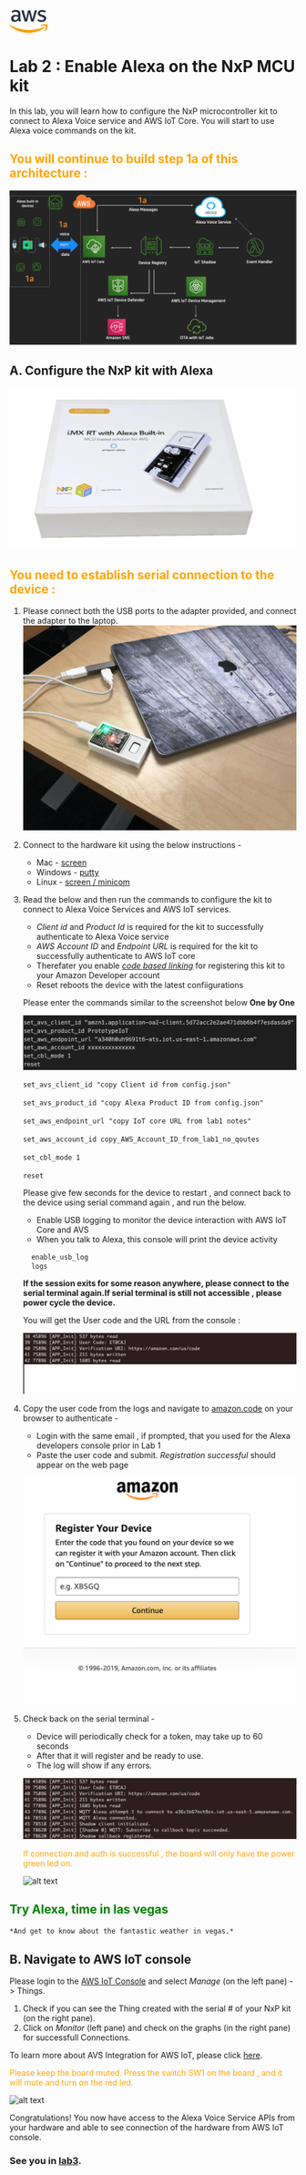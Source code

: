 ![alt text](../images/aws_logo.png)

# Lab 2 : Enable Alexa on the NxP MCU kit

In this lab, you will learn how to configure the NxP microcontroller kit to connect to Alexa Voice service and AWS IoT Core. You will start to use Alexa voice commands on the kit. 

## <span style="color:orange"> You will continue to build step 1a of this architecture :</span>
![alt text](../images/arch-1a.png)

## A.  Configure the NxP kit with Alexa
![alt text](../images/nxp-kit.png)

## <span style="color:orange"> You need to establish serial connection to the device : </span>

1. Please connect both the USB ports to the adapter provided, and connect the adapter to the laptop. 
    ![alt text](../images/laptop.jpg) 


2. Connect to the hardware kit using the below instructions - 
    -   Mac -  [screen](./serial.md)
    -   Windows - [putty](./serial.md)
    -   Linux -  [screen / minicom](./serial.md)


2. Read the below and then run the commands to configure the kit to connect to Alexa Voice Services and AWS IoT services. 
    
    - *Client id* and *Product Id* is required for the kit to successfully authenticate to Alexa Voice service 
    - *AWS Account ID* and *Endpoint URL* is required for the kit to successfully authenticate to AWS IoT core
    - Therefater you enable [*code based linking*](https://developer.amazon.com/docs/alexa-voice-service/code-based-linking-other-platforms.html) for registering this kit to your Amazon Developer account 
    - Reset reboots the device with the latest confiigurations 

    Please enter the commands similar to the screenshot below **One by One**

    ![alt text](../images/serial.png) 

    ```
    set_avs_client_id "copy Client id from config.json"

    set_avs_product_id "copy Alexa Product ID from config.json"

    set_aws_endpoint_url "copy IoT core URL from lab1 notes"

    set_aws_account_id copy_AWS_Account_ID_from_lab1_no_qoutes

    set_cbl_mode 1

    reset
    ```

    Please give few seconds for the device to restart , and connect back to the device using serial command again , and run the below. 

    - Enable USB logging to monitor the device interaction with AWS IoT Core and AVS
    - When you talk to Alexa, this console will print the device activity 
    
    ```
      enable_usb_log
      logs
    ```

    **If the session exits for some reason anywhere, please connect to the serial terminal again.If serial terminal is still not accessible , please power cycle the device.**

    You will get the User code and the URL from the console : 

    ![alt text](../images/reg1.png) 

4.  Copy the user code from the logs and navigate to [amazon.code](https://amazon.com/us/code) on your browser to authenticate - 

    - Login with the same email , if prompted, that you used for the Alexa developers console prior in Lab 1
    - Paste the user code and submit. *Registration successful* should appear on the web page 

    ![alt text](../images/lwa.png) 

6. Check back on the serial terminal - 
    - Device will periodically check for a token, may take up to 60 seconds
    - After that it will register and be ready to use.
    - The log will show if any errors. 

    ![alt text](../images/reg2.png) 



    <span style="color:orange"> If connection and auth is successful , the board will only have the power green led on.
    
    ![alt text](../images/board2.png) 

## <span style="color:green"> Try Alexa, time in las vegas </span>

    *And get to know about the fantastic weather in vegas.*

## B.  Navigate to AWS IoT console 

Please login to the [AWS IoT Console](https://console.aws.amazon.com/iot/) and select *Manage* (on the left pane) -> Things. 

1. Check if you can see the Thing created with the serial # of your NxP kit (on the right pane). 
2. Click on *Monitor* (left pane) and check on the graphs (in the right pane) for successfull Connections.  

To learn more about AVS Integration for AWS IoT, please click [here](https://developer.amazon.com/docs/alexa-voice-service/avs-for-aws-iot-overview.html).

<span style="color:orange">Please keep the board muted. Press the switch SW1 on the board , and it will mute and turn on the red led. 
</span>

![alt text](../images/board1.png) 

Congratulations! You now have access to the Alexa Voice Service APIs from your hardware and able to see connection of the hardware from AWS IoT console. 

### See you in [lab3](./lab3.md). 











